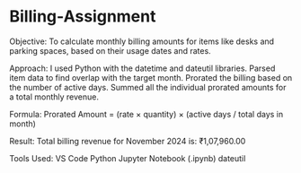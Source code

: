 # Billing-Assignment
Objective:
To calculate monthly billing amounts for items like desks and parking spaces, based on their usage dates and rates.

Approach:
I used Python with the datetime and dateutil libraries.
Parsed item data to find overlap with the target month.
Prorated the billing based on the number of active days.
Summed all the individual prorated amounts for a total monthly revenue.

Formula:
Prorated Amount = (rate × quantity) × (active days / total days in month)

Result:
Total billing revenue for November 2024 is: ₹1,07,960.00

Tools Used:
VS Code
Python
Jupyter Notebook (.ipynb)
dateutil
